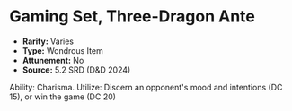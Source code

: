 # Gaming Set, Three-Dragon Ante

- **Rarity:** Varies
- **Type:** Wondrous Item
- **Attunement:** No
- **Source:** 5.2 SRD (D&D 2024)

Ability: Charisma. Utilize: Discern an opponent's mood and intentions (DC 15), or win the game (DC 20)
